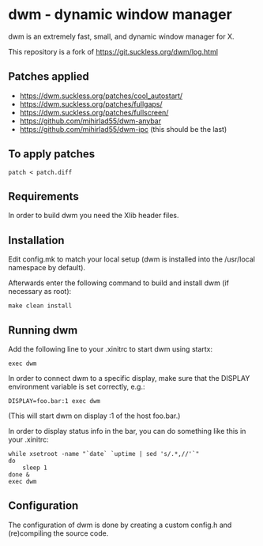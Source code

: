 # dwm - dynamic window manager

dwm is an extremely fast, small, and dynamic window manager for X.

This repository is a fork of https://git.suckless.org/dwm/log.html

## Patches applied

- https://dwm.suckless.org/patches/cool_autostart/
- https://dwm.suckless.org/patches/fullgaps/
- https://dwm.suckless.org/patches/fullscreen/
- https://github.com/mihirlad55/dwm-anybar
- https://github.com/mihirlad55/dwm-ipc (this should be the last)

## To apply patches

```
patch < patch.diff
```

## Requirements

In order to build dwm you need the Xlib header files.


## Installation

Edit config.mk to match your local setup (dwm is installed into
the /usr/local namespace by default).

Afterwards enter the following command to build and install dwm (if
necessary as root):

    make clean install


## Running dwm

Add the following line to your .xinitrc to start dwm using startx:

    exec dwm

In order to connect dwm to a specific display, make sure that
the DISPLAY environment variable is set correctly, e.g.:

    DISPLAY=foo.bar:1 exec dwm

(This will start dwm on display :1 of the host foo.bar.)

In order to display status info in the bar, you can do something
like this in your .xinitrc:

    while xsetroot -name "`date` `uptime | sed 's/.*,//'`"
    do
    	sleep 1
    done &
    exec dwm


## Configuration

The configuration of dwm is done by creating a custom config.h
and (re)compiling the source code.
